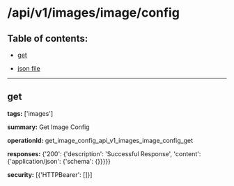 # /api/v1/images/image/config

## Table of contents:
- [get](#get)

- [json file](./_api_v1_images_image_config.json)

---
<a name="get"></a>
## get

**tags:** ['images']

**summary:** Get Image Config

**operationId:** get_image_config_api_v1_images_image_config_get

**responses:** {'200': {'description': 'Successful Response', 'content': {'application/json': {'schema': {}}}}}

**security:** [{'HTTPBearer': []}]

